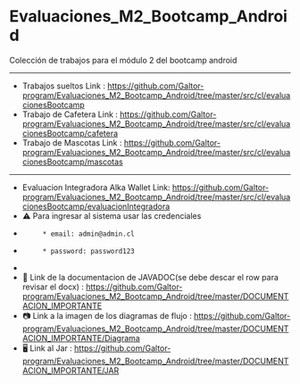 # Evaluaciones_M2_Bootcamp_Android
Colección de trabajos para el módulo 2 del bootcamp android

**********************************************************
         
* Trabajos sueltos Link : https://github.com/Galtor-program/Evaluaciones_M2_Bootcamp_Android/tree/master/src/cl/evaluacionesBootcamp
* Trabajo de Cafetera  Link : https://github.com/Galtor-program/Evaluaciones_M2_Bootcamp_Android/tree/master/src/cl/evaluacionesBootcamp/cafetera
* Trabajo de Mascotas  Link : https://github.com/Galtor-program/Evaluaciones_M2_Bootcamp_Android/tree/master/src/cl/evaluacionesBootcamp/mascotas
*********************************************************
* Evaluacion Integradora Alka Wallet Link:  https://github.com/Galtor-program/Evaluaciones_M2_Bootcamp_Android/tree/master/src/cl/evaluacionesBootcamp/evaluacionIntegradora
* ⚠️ Para ingresar al sistema usar las credenciales
*          * email: admin@admin.cl
*          * password: password123
*      
* 💼 Link de la documentacion de JAVADOC(se debe descar el row para revisar el docx) : https://github.com/Galtor-program/Evaluaciones_M2_Bootcamp_Android/tree/master/DOCUMENTACION_IMPORTANTE
* 📷 Link a la imagen de los diagramas de flujo : https://github.com/Galtor-program/Evaluaciones_M2_Bootcamp_Android/tree/master/DOCUMENTACION_IMPORTANTE/Diagrama
* 🖥️ Link al Jar : https://github.com/Galtor-program/Evaluaciones_M2_Bootcamp_Android/tree/master/DOCUMENTACION_IMPORTANTE/JAR
